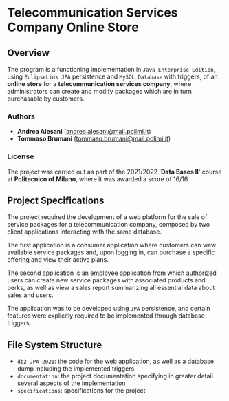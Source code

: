# Telecommunication Services Company Online Store
## Overview
The program is a functioning implementation in `Java Enterprise Edition`, using `EclipseLink JPA` persistence and `MySQL Database` with triggers, of an <b>online store</b> for a <b>telecommunication services company</b>, where administrators can create and modify packages which are in turn purchasable by customers.

### Authors
- <b>Andrea Alesani</b> (andrea.alesani@mail.polimi.it)
- <b>Tommaso Brumani</b> (tommaso.brumani@mail.polimi.it)

### License
The project was carried out as part of the 2021/2022 '<b>Data Bases II</b>' course at <b>Politecnico of Milano</b>, where it was awarded a score of 16/16. 

## Project Specifications
The project required the development of a web platform for the sale of service packages for a telecommunication company, composed by two client applications interacting with the same database.

The first application is a consumer application where customers can view available service packages and, upon logging in, can purchase a specific offering and view their active plans.

The second application is an employee application from which authorized users can create new service packages with associated products and perks, as well as view a sales report summarizing all essential data about sales and users.

The application was to be developed using `JPA` persistence, and certain features were explicitly required to be implemented through database triggers.

## File System Structure
* `db2-JPA-2021`: the code for the web application, as well as a database dump including the implemented triggers
* `documentation`: the project documentation specifying in greater detail several aspects of the implementation
* `specifications`: specifications for the project
